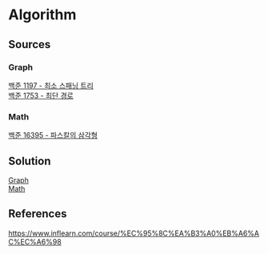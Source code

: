 # Algorithm

## Sources

### Graph
[백준 1197 - 최소 스패닝 트리](/Graph/backjoon_1197.cpp) \
[백준 1753 - 최단 경로](/Graph/backjoon_1753.cpp)

### Math

[백준 16395 - 파스칼의 삼각형](/Math/backjoon_16395.cpp)

## Solution
[Graph](/Solution/Graph.pdf) \
[Math](/Solution/Math.pdf)


## References
https://www.inflearn.com/course/%EC%95%8C%EA%B3%A0%EB%A6%AC%EC%A6%98
